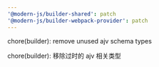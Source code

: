 ```yaml
---
'@modern-js/builder-shared': patch
'@modern-js/builder-webpack-provider': patch
---
```


chore(builder): remove unused ajv schema types

chore(builder): 移除过时的 ajv 相关类型
